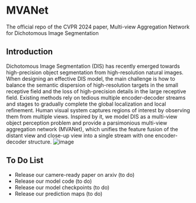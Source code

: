 # MVANet
The official repo of the CVPR 2024 paper, Multi-view Aggregation Network for Dichotomous Image Segmentation

## Introduction
Dichotomous Image Segmentation (DIS) has recently emerged towards high-precision object segmentation from high-resolution natural images. When designing an effective DIS model, the main challenge is how to balance the semantic dispersion of high-resolution targets in the small receptive field and the loss of high-precision details in the large receptive field. Existing methods rely on tedious multiple encoder-decoder streams and stages to gradually complete the global localization and local refinement. Human visual system captures regions of interest by observing them from multiple views. Inspired by it, we model DIS as a multi-view object perception problem and provide a parsimonious multi-view aggregation network (MVANet), which unifies the feature fusion of the distant view and close-up view into a single stream with one encoder-decoder structure.
![image](https://github.com/qianyu-dlut/MVANet/assets/73575386/2cff2cc2-ca24-469b-98ab-ed2585329609)


## To Do List
- Release our camere-ready paper on arxiv (to do)
- Release our model code (to do)
- Release our model checkpoints (to do)
- Release our prediction maps (to do)


